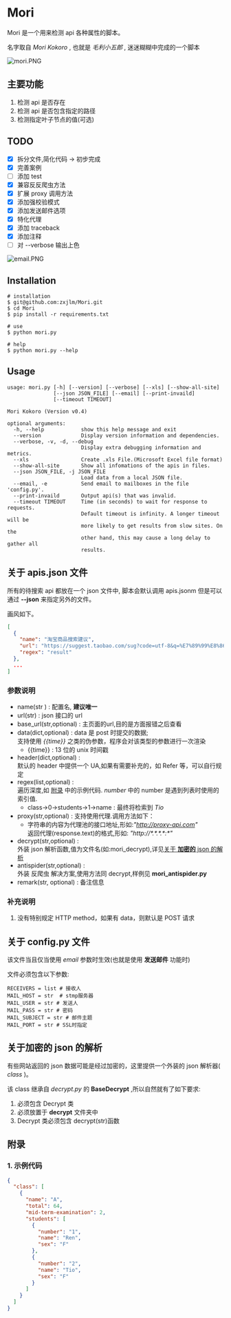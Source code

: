# Mori

Mori 是一个用来检测 api 各种属性的脚本。

名字取自 _Mori Kokoro_ , 也就是 _毛利小五郎_ , 迷迷糊糊中完成的一个脚本

![mori.PNG](https://i.loli.net/2020/11/04/2rd9oFCMbUG7lLj.png)

## 主要功能

1. 检测 api 是否存在
2. 检测 api 是否包含指定的路径
3. 检测指定叶子节点的值(可选)

## TODO

- [x] 拆分文件,简化代码 -> 初步完成
- [x] 完善案例
- [ ] 添加 test
- [x] 兼容反反爬虫方法
- [x] 扩展 proxy 调用方法
- [x] 添加强校验模式
- [x] 添加发送邮件选项
- [x] 特化代理
- [x] 添加 traceback
- [x] 添加注释
- [ ] 对 --verbose 输出上色

![email.PNG](https://i.loli.net/2020/11/06/1uxYtDOUyAWdkEa.png)

## Installation

```shell
# installation
$ git@github.com:zxjlm/Mori.git
$ cd Mori
$ pip install -r requirements.txt

# use
$ python mori.py

# help
$ python mori.py --help
```

## Usage

```shell
usage: mori.py [-h] [--version] [--verbose] [--xls] [--show-all-site]
               [--json JSON_FILE] [--email] [--print-invaild]
               [--timeout TIMEOUT]

Mori Kokoro (Version v0.4)

optional arguments:
  -h, --help            show this help message and exit
  --version             Display version information and dependencies.
  --verbose, -v, -d, --debug
                        Display extra debugging information and metrics.
  --xls                 Create .xls File.(Microsoft Excel file format)
  --show-all-site       Show all infomations of the apis in files.
  --json JSON_FILE, -j JSON_FILE
                        Load data from a local JSON file.
  --email, -e           Send email to mailboxes in the file 'config.py'.
  --print-invaild       Output api(s) that was invalid.
  --timeout TIMEOUT     Time (in seconds) to wait for response to requests.
                        Default timeout is infinity. A longer timeout will be
                        more likely to get results from slow sites. On the
                        other hand, this may cause a long delay to gather all
                        results.
```

## 关于 apis.json 文件

所有的待搜索 api 都放在一个 json 文件中, 脚本会默认调用 apis.jsonm 但是可以通过 **--json** 来指定另外的文件。

画风如下。

```json
[
  {
    "name": "淘宝商品搜索建议",
    "url": "https://suggest.taobao.com/sug?code=utf-8&q=%E7%89%99%E8%86%8F",
    "regex": "result"
  },
  ...
]
```

### 参数说明

- name(str ) : 配置名, **建议唯一**
- url(str) : json 接口的 url
- base_url(str,optional) : 主页面的url,目的是方面报错之后查看
- data(dict,optional) : data 是 post 时提交的数据;  
  支持使用 _{{time}}_ 之类的伪参数，程序会对该类型的参数进行一次渲染
  - {{time}} : 13 位的 unix 时间戳
- header(dict,optional) :  
  默认的 header 中提供一个 UA,如果有需要补充的，如 Refer 等，可以自行规定
- regex(list,optional) :  
  遍历深度,如 [附录](#附录) 中的示例代码. $number$ 中的 number 是遇到列表时使用的索引值.
  - class->$0$->students->$1$->name : 最终将检索到 _Tio_
- proxy(str,optional) : 支持使用代理.调用方法如下：
  - 字符串的内容为代理池的接口地址,形如:_"http://proxy-api.com"_  
    返回代理(response.text)的格式,形如: _"http://\*.\*.\*.\*:\*"_
- decrypt(str,optional) :  
  外装 json 解析函数,值为文件名(如:mori_decrypt),详见[关于 **加密的** json 的解析](#关于加密的-json-的解析)
- antispider(str,optional) :  
  外装 反爬虫 解决方案,使用方法同 decrypt,样例见 **mori_antispider.py**
- remark(str, optional) : 备注信息

### 补充说明

1. 没有特别规定 HTTP method，如果有 data，则默认是 POST 请求

## 关于 config.py 文件

该文件当且仅当使用 _email_ 参数时生效(也就是使用 **发送邮件** 功能时)

文件必须包含以下参数:

```shell
RECEIVERS = list # 接收人
MAIL_HOST = str  # stmp服务器
MAIL_USER = str # 发送人
MAIL_PASS = str # 密码
MAIL_SUBJECT = str # 邮件主题
MAIL_PORT = str # SSL时指定
```

## 关于加密的 json 的解析

有些网站返回的 json 数据可能是经过加密的，这里提供一个外装的 json 解析器( _class_ )。

该 class 继承自 _decrypt.py_ 的 **BaseDecrypt** ,所以自然就有了如下要求:

1. 必须包含 Decrypt 类
2. 必须放置于 **decrypt** 文件夹中
3. Decrypt 类必须包含 decrypt(str)函数

## 附录

### 1. 示例代码

```json
{
  "class": [
    {
      "name": "A",
      "total": 64,
      "mid-term-examination": 2,
      "students": [
        {
          "number": "1",
          "name": "Ren",
          "sex": "F"
        },
        {
          "number": "2",
          "name": "Tio",
          "sex": "F"
        }
      ]
    }
  ]
}
```

